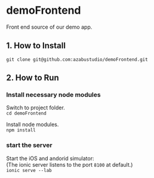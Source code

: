 # demoFrontend
Front end source of our demo app.

## 1. How to Install
```git clone git@github.com:azabustudio/demoFrontend.git```

## 2. How to Run
### Install necessary node modules
Switch to project folder.<br>
```cd demoFrontend```

Install node modules.<br>
```npm install```

### start the server
Start the iOS and andorid simulator: <br>
(The ionic server listens to the port `8100` at default.)<br>
```ionic serve --lab```


